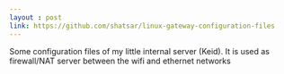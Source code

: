 ```yaml
---
layout : post
link: https://github.com/shatsar/linux-gateway-configuration-files
---
```


Some configuration files of my little internal server (Keid). It is used as firewall/NAT server between the wifi and ethernet networks
